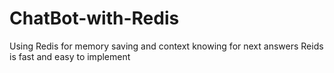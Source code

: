 # ChatBot-with-Redis
Using Redis for memory saving and context knowing for next answers Reids is fast and easy to implement
